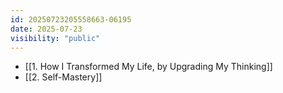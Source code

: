 ```yaml
---
id: 20250723205558663-06195
date: 2025-07-23
visibility: "public"
---
```


- [[1. How I Transformed My Life, by Upgrading My Thinking]]
- [[2. Self-Mastery]]